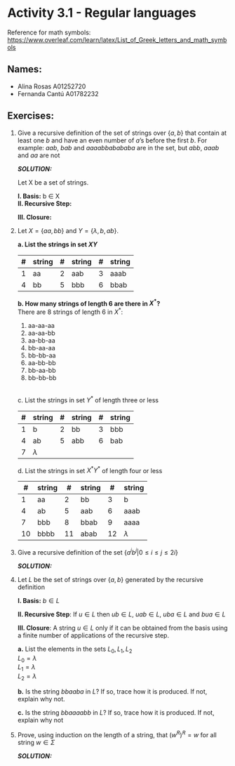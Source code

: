 # Activity 3.1 - Regular languages

Reference for math symbols:
https://www.overleaf.com/learn/latex/List_of_Greek_letters_and_math_symbols

## Names:
- Alina Rosas A01252720
- Fernanda Cantú A01782232


## Exercises:


1. Give a recursive definition of the set of strings over $\{a, b\}$ that
    contain at least one $b$ and have an even number of $a$’s before the
    first $b$.
    For example: $aab$, $bab$ and $aaaabbabababa$ are in the set,
    but $abb$, $aaab$ and $aa$ are not

    _**SOLUTION:**_ <br>

    Let X be a set of strings. <br>

    **I. Basis:** b $\in$ X <br>
    **II. Recursive Step:** <br>

    **III. Closure:** <br>


2. Let $X = \{aa, bb\}$ and $Y = \{\lambda, b, ab\}$.

    **a. List the strings in set $XY$**

    #|string|#|string|#|string
    -|-|-|-|-|-
    1| aa |2| aab |3| aaab |
    4 | bb | 5 | bbb | 6 | bbab | 

    **b. How many strings of length 6 are there in $X^*$?** <br>
    There are 8 strings of length 6 in $X^*$: <br>
    <ol>
    <li>aa-aa-aa
    <li>aa-aa-bb
    <li>aa-bb-aa
    <li>bb-aa-aa
    <li>bb-bb-aa
    <li>aa-bb-bb
    <li>bb-aa-bb
    <li>bb-bb-bb
    </ol> <br>

    c. List the strings in set $Y^*$ of length three or less

    #|string|#|string|#|string
    -|-|-|-|-|-
    | 1 | b | 2 | bb | 3 | bbb |
    | 4 | ab | 5 | abb | 6 | bab |
    | 7 | $\lambda$

    d. List the strings in set $X^* Y^*$ of length four or less

    #|string|#|string|#|string
    -|-|-|-|-|-
    1 | aa | 2 | bb | 3 | b |
    4 | ab | 5 | aab | 6 | aaab |
    7 | bbb | 8 | bbab | 9 | aaaa |
    10 | bbbb | 11 | abab | 12 | $\lambda$

3. Give a recursive definition of the set $\{ a^ib^j | 0 ≤ i ≤ j ≤ 2i\}$

    _**SOLUTION:**_



4. Let $L$ be the set of strings over $\{a, b\}$ generated by the recursive
   definition

    **I. Basis:** $b \in L$

    **II. Recursive Step**: If $u \in L$ then $ub \in L$, $uab \in L$, $uba \in
    L$ and $bua \in L$

    **III. Closure**: A string $u \in L$ only if it can be obtained from the
    basis using a finite number of applications of the recursive step.

    **a.** List the elements in the sets $L_0, L_1, L_2$ <br>
    $L_0 = \lambda$ <br>
    $L_1 = \lambda$ <br>
    $L_2 = \lambda$ <br>

    **b.** Is the string $bbaaba$ in $L$? If so, trace how it is produced.
    If not, explain why not.


    **c.** Is the string $bbaaaabb$ in $L$? If so, trace how it is produced.
    If not, explain why not


5. Prove, using induction on the length of a string, that $(w^R)^R = w$ for all
   string $w \in \Sigma$

    _**SOLUTION:**_
